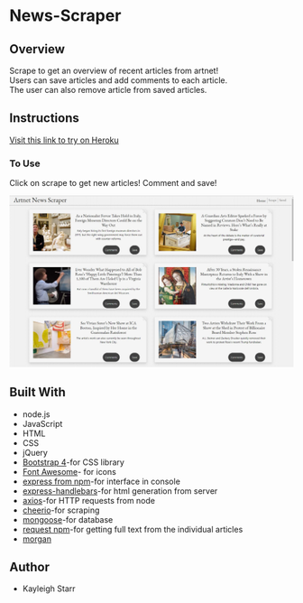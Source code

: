 # News-Scraper

## Overview
Scrape to get an overview of recent articles from artnet!
<br>
Users can save articles and add comments to each article. 
<br>
The user can also remove article from saved articles. 
## Instructions
[Visit this link to try on Heroku](https://cryptic-refuge-81543.herokuapp.com/)
<br>

### To Use
Click on scrape to get new articles! Comment and save!

<img src="./public/images/example.jpg" width="800">
 
## Built With
* node.js
* JavaScript
* HTML
* CSS
* jQuery
* [Bootstrap 4](https://getbootstrap.com/)-for CSS library
* [Font Awesome](https://fontawesome.com/?from=io)- for icons
* [express from npm](https://www.npmjs.com/package/express)-for interface in console
* [express-handlebars](https://www.npmjs.com/package/express-handlebars)-for html generation from server
* [axios](https://www.npmjs.com/package/axios)-for HTTP requests from node
* [cheerio](https://www.npmjs.com/package/cheerio)-for scraping
* [mongoose](https://www.npmjs.com/package/mongoose)-for database
* [request npm](https://www.npmjs.com/package/request)-for getting full text from the individual articles
* [morgan](https://www.npmjs.com/package/morgan)


## Author
* Kayleigh Starr